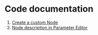 # Code documentation

1. [Create a custom Node](./002_add_custom_node.md)
1. [Node description in Parameter Editor](./003_parameter_editor_node_description.md)